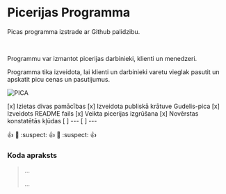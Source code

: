 


<br>

<h1>Picerijas Programma</h1>

<p>Picas programma izstrade ar Github palidzibu.</p>

<br>

<p>Programmu var izmantot picerijas darbinieki, klienti un menedzeri.</p>
<p>Programma tika izveidota, lai klienti un darbinieki varetu vieglak pasutit un apskatit picu cenas un pasutijumus.</p>

<img src="https://hips.hearstapps.com/hmg-prod.s3.amazonaws.com/images/delish-homemade-pizza-horizontal-1542312378.png?crop=1.00xw:1.00xh;0,0&resize=980:*" alt="PICA">

[x] Izietas divas pamācības
[x] Izveidota publiskā krātuve Gudelis-pica
[x] Izveidots README fails
[x] Veikta picerijas izgrūšana
[x] Novērstas konstatētās kļūdas
[ ] ---
[ ] ---

:thumbsup: :cactus: :suspect: :thumbsup: :cactus: :suspect: :thumbsup:

<h3>Koda apraksts</h3>

<blockquote>
    <p></p>
    <p>...</p>
    <p>...</p>
</blockquote>
